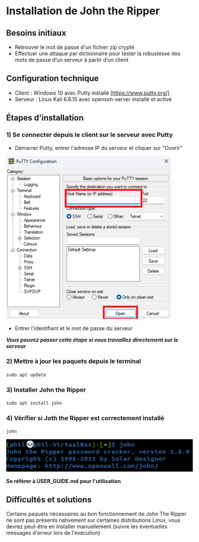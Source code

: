 # Installation de John the Ripper

## Besoins initiaux

- Retrouver le mot de passe d'un fichier zip crypté
- Effectuer une attaque par dictionnaire pour tester la robustesse des mots de passe d’un serveur à partir d’un client
 
## Configuration technique

- Client : Windows 10 avec Putty installé [https://www.putty.org/]
- Serveur : Linux Kali 6.6.15 avec openssh-server installé et activé
 
## Étapes d'installation

### 1) Se connecter depuis le client sur le serveur avec Putty
   
- Démarrer Putty, entrer l'adresse IP du serveur et cliquer sur "Ouvrir"

![Putty](https://github.com/WildCodeSchool/tssr-2405-p1-g1-Jhon/blob/main/images/Putty.png)

- Entrer l'identifiant et le mot de passe du serveur

***Vous pouvez passer cette étape si vous travaillez directement sur le serveur***

### 2) Mettre à jour les paquets depuis le terminal

  `sudo apt update`

### 3) Installer John the Ripper

  `sudo apt install john`


### 4) Vérifier si Joth the Ripper est correctement installé

  `john`

![Good install](https://github.com/WildCodeSchool/tssr-2405-p1-g1-Jhon/blob/main/images/success.png)


**Se référer à USER_GUIDE.md pour l'utilisation**


## Difficultés et solutions
Certains paquets nécessaires au bon fonctionnement de John The Ripper ne sont pas présents nativement sur certaines distributions Linux, vous devrez peut-être en installer manuellement (suivre les éventuelles messages d'erreur lors de l'exécution)
